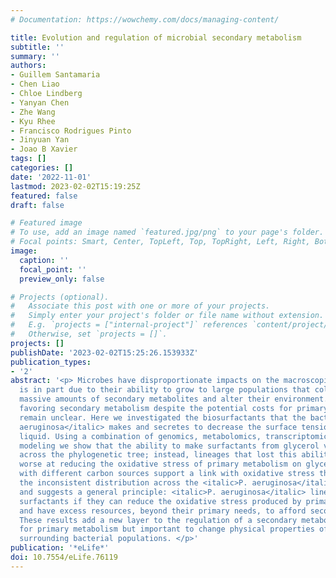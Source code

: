 ```yaml
---
# Documentation: https://wowchemy.com/docs/managing-content/

title: Evolution and regulation of microbial secondary metabolism
subtitle: ''
summary: ''
authors:
- Guillem Santamaria
- Chen Liao
- Chloe Lindberg
- Yanyan Chen
- Zhe Wang
- Kyu Rhee
- Francisco Rodrigues Pinto
- Jinyuan Yan
- Joao B Xavier
tags: []
categories: []
date: '2022-11-01'
lastmod: 2023-02-02T15:19:25Z
featured: false
draft: false

# Featured image
# To use, add an image named `featured.jpg/png` to your page's folder.
# Focal points: Smart, Center, TopLeft, Top, TopRight, Left, Right, BottomLeft, Bottom, BottomRight.
image:
  caption: ''
  focal_point: ''
  preview_only: false

# Projects (optional).
#   Associate this post with one or more of your projects.
#   Simply enter your project's folder or file name without extension.
#   E.g. `projects = ["internal-project"]` references `content/project/deep-learning/index.md`.
#   Otherwise, set `projects = []`.
projects: []
publishDate: '2023-02-02T15:25:26.153933Z'
publication_types:
- '2'
abstract: '<p> Microbes have disproportionate impacts on the macroscopic world. This
  is in part due to their ability to grow to large populations that collectively secrete
  massive amounts of secondary metabolites and alter their environment. Yet, the conditions
  favoring secondary metabolism despite the potential costs for primary metabolism
  remain unclear. Here we investigated the biosurfactants that the bacterium <italic>Pseudomonas
  aeruginosa</italic> makes and secretes to decrease the surface tension of surrounding
  liquid. Using a combination of genomics, metabolomics, transcriptomics, and mathematical
  modeling we show that the ability to make surfactants from glycerol varies inconsistently
  across the phylogenetic tree; instead, lineages that lost this ability are also
  worse at reducing the oxidative stress of primary metabolism on glycerol. Experiments
  with different carbon sources support a link with oxidative stress that explains
  the inconsistent distribution across the <italic>P. aeruginosa</italic> phylogeny
  and suggests a general principle: <italic>P. aeruginosa</italic> lineages produce
  surfactants if they can reduce the oxidative stress produced by primary metabolism
  and have excess resources, beyond their primary needs, to afford secondary metabolism.
  These results add a new layer to the regulation of a secondary metabolite unessential
  for primary metabolism but important to change physical properties of the environments
  surrounding bacterial populations. </p>'
publication: '*eLife*'
doi: 10.7554/eLife.76119
---
```

